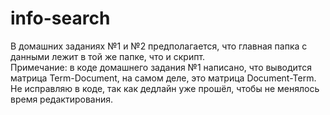 # info-search

В домашних заданиях №1 и №2 предполагается, что главная папка с данными лежит в той же папке, что и скрипт.  
Примечание: в коде домашнего задания №1 написано, что выводится матрица Term-Document, на самом деле, это матрица Document-Term. Не исправляю в коде, так как дедлайн уже прошёл, чтобы не менялось время редактирования.
